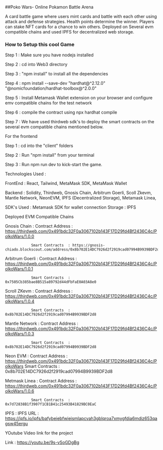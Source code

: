 ##Poko Wars-  Online Pokamon Battle Arena

A card battle game where users mint cards and battle with each other using attack and defense strategies. Health points determine the winner. Players can stake NFT cards for a chance to win others. Deployed on Several evm compatible chains and used IPFS for decentralized web storage.


### How to Setup this cool Game 

Step 1 : Make sure you have nodejs installed 

Step 2 : cd into Web3 directory 

Step 3 : "npm install" to install all the dependencies 

Step 4 :  npm install --save-dev "hardhat@^2.12.0" "@nomicfoundation/hardhat-toolbox@^2.0.0"

Step 5 : Install Metamask Wallet extension on your browser and configure emv compatible chains for the test network 

Step 6 : compile the contract using npx hardhat compile 

Step 7 : We have used thirdweb sdk's to deploy the smart contracts on the several evm compatible chains mentioned below. 

For the frontend 

Step 1 : cd into the "client" folders

Step 2 : Run "npm install" from your terminal 

Step 3 : Run npm run dev to kick-start the game. 

Technologies Used : 

FrontEnd : React, Tailwind, MetaMask SDK, MetaMask Wallet

Backend : Solidity, Thirdweb, Gnosis Chain,  Arbitrum Goerli, Scoll Zkevm, Mantle Network, NeonEVM, IPFS (Decentralized Storage),  Metamask Linea,  

SDK's Used : Metamask SDK for wallet connection
Storage : IPFS

Deployed EVM Compatible Chains 

Gnosis Chain : 
                Contract Address : https://thirdweb.com/0x491bdc32F0a3067102b143F17D29fd4Bf2436C4c/PolkoWars/1.0.0
                
                Smart Contracts  : https://gnosis-chiado.blockscout.com/address/0x8b702E14DC7926d2f2919cad07994B9939BDF2d8

Arbitrum Goerli : 
                Contract Address : https://thirdweb.com/0x491bdc32F0a3067102b143F17D29fd4Bf2436C4c/PolkoWars/1.0.1
                
                Smart Contracts  : 0x7505Cb385bae8B515a89792d44dFbFaE0A03A8e0

Scroll ZKevm : 
                Contract Address : https://thirdweb.com/0x491bdc32F0a3067102b143F17D29fd4Bf2436C4c/PolkoWars/1.0.4
                
                Smart Contracts  : 0x8b702E14DC7926d2f2919cad07994B9939BDF2d8

Mantle Network : 
                Contract Address : https://thirdweb.com/0x491bdc32F0a3067102b143F17D29fd4Bf2436C4c/PolkoWars/1.0.3

                Smart Contracts  : 0x8b702E14DC7926d2f2919cad07994B9939BDF2d8

Neon EVM : 
                Contract Address : https://thirdweb.com/0x491bdc32F0a3067102b143F17D29fd4Bf2436C4c/PolkoWars
                Smart Contracts  : 0x8b702E14DC7926d2f2919cad07994B9939BDF2d8

Metmask Linea : 
                Contract Address : https://thirdweb.com/0x491bdc32F0a3067102b143F17D29fd4Bf2436C4c/PolkoWars/1.0.6

                Smart Contracts  : 0x7d72838B1f3907f1CB1B41c25493B41829BC0EaC
IPFS : 
                IPFS URL : https://ipfs.io/ipfs/bafybeiebfwieismlapcvah3gblqroa7xmygfdia6mdiz653qagsw45ergu




YOutube Video link for the project 


Link : https://youtu.be/9s-vSoGDgBg